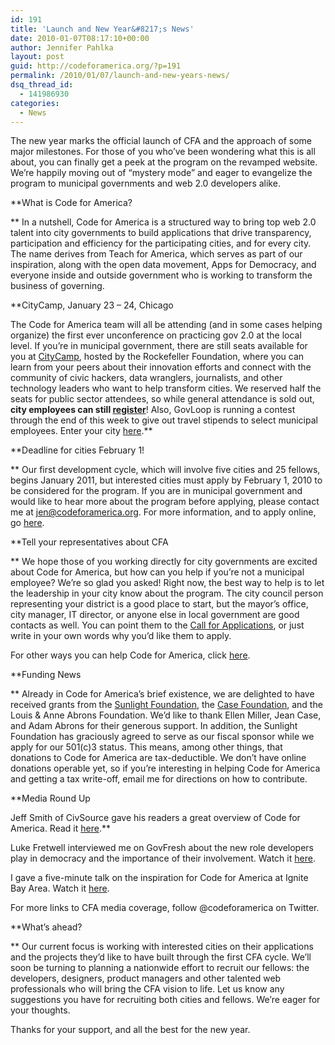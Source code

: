 ```yaml
---
id: 191
title: 'Launch and New Year&#8217;s News'
date: 2010-01-07T08:17:10+00:00
author: Jennifer Pahlka
layout: post
guid: http://codeforamerica.org/?p=191
permalink: /2010/01/07/launch-and-new-years-news/
dsq_thread_id:
  - 141986930
categories:
  - News
---
```

<div id="_mcePaste" style="position: absolute; left: -10000px; top: 0px; width: 1px; height: 1px; overflow-x: hidden; overflow-y: hidden;">
  The new year marks the official launch of CFA and the approach of some major milestones. For those of you who&#8217;ve been wondering what this is all about, you can finally get a peek at the program on the revamped website. We&#8217;re happily moving out of &#8220;mystery mode&#8221; and eager to evangelize the program to municipal governments and web 2.0 developers alike.
</div>

<div id="_mcePaste" style="position: absolute; left: -10000px; top: 0px; width: 1px; height: 1px; overflow-x: hidden; overflow-y: hidden;">
  What is Code for America?
</div>

<div id="_mcePaste" style="position: absolute; left: -10000px; top: 0px; width: 1px; height: 1px; overflow-x: hidden; overflow-y: hidden;">
  In a nutshell, Code for America is a structured way to bring top web 2.0 talent into city governments to build applications that drive transparency, participation and efficiency for the participating cities, and for every city. The name derives from Teach for America, which serves as part of our inspiration, along with the open data movement, Apps for Democracy, and everyone inside and outside government who is working to transform the business of governing. You can read more about the program here.
</div>

<div id="_mcePaste" style="position: absolute; left: -10000px; top: 0px; width: 1px; height: 1px; overflow-x: hidden; overflow-y: hidden;">
  CityCamp, January 23 ‚Äì 24, Chicago
</div>

<div id="_mcePaste" style="position: absolute; left: -10000px; top: 0px; width: 1px; height: 1px; overflow-x: hidden; overflow-y: hidden;">
  The Code for America team will all be attending (and in some cases helping organize) the first ever unconference on practicing gov 2.0 at the local level. If you&#8217;re in municipal government, there are still seats available for you at CityCamp, hosted by the Rockefeller Foundation, where you can learn from your peers about their innovation efforts and connect with the community of civic hackers, data wranglers, journalists, and other technology leaders who want to help transform cities. We reserved half the seats for public sector attendees, so while general attendance is sold out, city employees can still register! Also, GovLoop is running a contest through the end of this week to give out travel stipends to select municipal employees. Enter your city here.
</div>

<div id="_mcePaste" style="position: absolute; left: -10000px; top: 0px; width: 1px; height: 1px; overflow-x: hidden; overflow-y: hidden;">
  Deadline for cities February 1!
</div>

<div id="_mcePaste" style="position: absolute; left: -10000px; top: 0px; width: 1px; height: 1px; overflow-x: hidden; overflow-y: hidden;">
  Our first development cycle, which will involve five cities and 25 fellows, begins January 2011, but interested cities must apply by February 1, 2010 to be considered for the program. If you are in municipal government and would like to hear more about the program before applying, please contact me at jen@codeforamerica.org. For more information, and to apply online, gohere.
</div>

<div id="_mcePaste" style="position: absolute; left: -10000px; top: 0px; width: 1px; height: 1px; overflow-x: hidden; overflow-y: hidden;">
  Tell your representatives about CFA
</div>

<div id="_mcePaste" style="position: absolute; left: -10000px; top: 0px; width: 1px; height: 1px; overflow-x: hidden; overflow-y: hidden;">
  We hope those of you working directly for city governments are excited about Code for America, but how can you help if you&#8217;re not a municipal employee? We&#8217;re so glad you asked! Right now, the best way to help is to let the leadership in your city know about the program. The city council person representing your district is a good place to start, but the mayor&#8217;s office, city manager, IT director, or anyone else in local government are good contacts as well. You can point them to the Call for Applications, or just write in your own words why you&#8217;d like them to apply.
</div>

<div id="_mcePaste" style="position: absolute; left: -10000px; top: 0px; width: 1px; height: 1px; overflow-x: hidden; overflow-y: hidden;">
  For other ways you can help Code for America, click here.
</div>

<div id="_mcePaste" style="position: absolute; left: -10000px; top: 0px; width: 1px; height: 1px; overflow-x: hidden; overflow-y: hidden;">
  Funding News
</div>

<div id="_mcePaste" style="position: absolute; left: -10000px; top: 0px; width: 1px; height: 1px; overflow-x: hidden; overflow-y: hidden;">
  Already in Code for America&#8217;s brief existence, we are delighted to have received grants from the Sunlight Foundation, the Case Foundation, and the Louis & Anne Abrons Foundation. We&#8217;d like to thank Ellen Miller, Jean Case, and Adam Abrons for their generous support. In addition, the Sunlight Foundation has graciously agreed to serve as our fiscal sponsor while we apply for our 501(c)3 status. This means, among other things, that donations to Code for America are tax-deductible. We don&#8217;t have online donations operable yet, so if you&#8217;re interesting in helping Code for America and getting a tax write-off, email me for directions on how to contribute.
</div>

<div id="_mcePaste" style="position: absolute; left: -10000px; top: 0px; width: 1px; height: 1px; overflow-x: hidden; overflow-y: hidden;">
  Media Round Up
</div>

<div id="_mcePaste" style="position: absolute; left: -10000px; top: 0px; width: 1px; height: 1px; overflow-x: hidden; overflow-y: hidden;">
  Jeff Smith of CivSource gave his readers a great overview of Code for America. Read it here.
</div>

<div id="_mcePaste" style="position: absolute; left: -10000px; top: 0px; width: 1px; height: 1px; overflow-x: hidden; overflow-y: hidden;">
  Luke Fretwell interviewed me on GovFresh about the new role developers play in democracy and the importance of their involvement. Watch it here.
</div>

<div id="_mcePaste" style="position: absolute; left: -10000px; top: 0px; width: 1px; height: 1px; overflow-x: hidden; overflow-y: hidden;">
  I gave a five-minute talk on the inspiration for Code for America at Ignite Bay Area. Watch ithere.
</div>

<div id="_mcePaste" style="position: absolute; left: -10000px; top: 0px; width: 1px; height: 1px; overflow-x: hidden; overflow-y: hidden;">
  For more links to CFA media coverage, follow @codeforamerica on Twitter.
</div>

<div id="_mcePaste" style="position: absolute; left: -10000px; top: 0px; width: 1px; height: 1px; overflow-x: hidden; overflow-y: hidden;">
  What&#8217;s ahead?
</div>

<div id="_mcePaste" style="position: absolute; left: -10000px; top: 0px; width: 1px; height: 1px; overflow-x: hidden; overflow-y: hidden;">
  Our current focus is working with interested cities on their applications and the projects they&#8217;d like to have built through the first CFA cycle. We&#8217;ll soon be turning to planning a nationwide effort to recruit our fellows: the developers, designers, product managers and other talented web professionals who will bring the CFA vision to life. Let us know any suggestions you have for recruiting both cities and fellows. We&#8217;re eager for your thoughts.
</div>

<div id="_mcePaste" style="position: absolute; left: -10000px; top: 0px; width: 1px; height: 1px; overflow-x: hidden; overflow-y: hidden;">
  Thanks for your support, and all the best for the new year.
</div>

The new year marks the official launch of CFA and the approach of some major milestones. For those of you who&#8217;ve been wondering what this is all about, you can finally get a peek at the program on the revamped website. We&#8217;re happily moving out of &#8220;mystery mode&#8221; and eager to evangelize the program to municipal governments and web 2.0 developers alike.

**What is Code for America?
  
** In a nutshell, Code for America is a structured way to bring top web 2.0 talent into city governments to build applications that drive transparency, participation and efficiency for the participating cities, and for every city. The name derives from Teach for America, which serves as part of our inspiration, along with the open data movement, Apps for Democracy, and everyone inside and outside government who is working to transform the business of governing.

**CityCamp, January 23 &#8211; 24, Chicago
  
<span style="font-weight: normal;">The Code for America team will all be attending (and in some cases helping organize) the first ever unconference on practicing gov 2.0 at the local level. If you&#8217;re in municipal government, there are still seats available for you at <a href="http://bit.ly/CityCamp">CityCamp</a>, hosted by the Rockefeller Foundation, where you can learn from your peers about their innovation efforts and connect with the community of civic hackers, data wranglers, journalists, and other technology leaders who want to help transform cities. We reserved half the seats for public sector attendees, so while general attendance is sold out, <strong>city employees can still </strong><a href="http://citycamp.eventbrite.com/"><strong>register</strong></a>! Also, GovLoop is running a contest through the end of this week to give out travel stipends to select municipal employees. Enter your city <a href="http://govloop.uservoice.com/pages/37190-citycamp-contest">here</a>.</span>**

**Deadline for cities February 1!
  
** Our first development cycle, which will involve five cities and 25 fellows, begins January 2011, but interested cities must apply by February 1, 2010 to be considered for the program. If you are in municipal government and would like to hear more about the program before applying, please contact me at jen@codeforamerica.org. For more information, and to apply online, go [here](http://codeforamerica.org/for-cities/call-for-applications/).

**Tell your representatives about CFA
  
** We hope those of you working directly for city governments are excited about Code for America, but how can you help if you&#8217;re not a municipal employee? We&#8217;re so glad you asked! Right now, the best way to help is to let the leadership in your city know about the program. The city council person representing your district is a good place to start, but the mayor&#8217;s office, city manager, IT director, or anyone else in local government are good contacts as well. You can point them to the [Call for Applications](http://codeforamerica.org/for-cities/call-for-applications/), or just write in your own words why you&#8217;d like them to apply.

For other ways you can help Code for America, click [here](http://codeforamerica.org/how-to-help/).

**Funding News
  
** Already in Code for America&#8217;s brief existence, we are delighted to have received grants from the [Sunlight Foundation](http://sunlightfoundation.com), the [Case Foundation](http://casefoundation.org), and the Louis & Anne Abrons Foundation. We&#8217;d like to thank Ellen Miller, Jean Case, and Adam Abrons for their generous support. In addition, the Sunlight Foundation has graciously agreed to serve as our fiscal sponsor while we apply for our 501(c)3 status. This means, among other things, that donations to Code for America are tax-deductible. We don&#8217;t have online donations operable yet, so if you&#8217;re interesting in helping Code for America and getting a tax write-off, email me for directions on how to contribute.

**Media Round Up
  
<span style="font-weight: normal;">Jeff Smith of CivSource gave his readers a great overview of Code for America. Read it <a href="http://civsourceonline.com/2009/11/24/new-organization-hopes-to-give-dot-gov-some-cache/">here</a>.</span>**

Luke Fretwell interviewed me on GovFresh about the new role developers play in democracy and the importance of their involvement. Watch it [here](http://govfresh.com/2010/01/gov-2-0-hero-jen-pahlka/).

I gave a five-minute talk on the inspiration for Code for America at Ignite Bay Area. Watch it [here](http://blip.tv/file/2958417).

For more links to CFA media coverage, follow @codeforamerica on Twitter.

**What&#8217;s ahead?
  
** Our current focus is working with interested cities on their applications and the projects they&#8217;d like to have built through the first CFA cycle. We&#8217;ll soon be turning to planning a nationwide effort to recruit our fellows: the developers, designers, product managers and other talented web professionals who will bring the CFA vision to life. Let us know any suggestions you have for recruiting both cities and fellows. We&#8217;re eager for your thoughts.

Thanks for your support, and all the best for the new year.